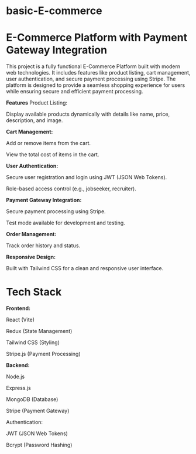 # basic-E-commerce

# E-Commerce Platform with Payment Gateway Integration
This project is a fully functional E-Commerce Platform built with modern web technologies. It includes features like product listing, cart management, user authentication, and secure payment processing using Stripe. The platform is designed to provide a seamless shopping experience for users while ensuring secure and efficient payment processing.

**Features**
Product Listing:

Display available products dynamically with details like name, price, description, and image.

**Cart Management:**

Add or remove items from the cart.

View the total cost of items in the cart.

**User Authentication:**

Secure user registration and login using JWT (JSON Web Tokens).

Role-based access control (e.g., jobseeker, recruiter).

**Payment Gateway Integration:**

Secure payment processing using Stripe.

Test mode available for development and testing.

**Order Management:**

Track order history and status.

**Responsive Design:**

Built with Tailwind CSS for a clean and responsive user interface.

# Tech Stack
**Frontend:**

React (Vite)

Redux (State Management)

Tailwind CSS (Styling)

Stripe.js (Payment Processing)

**Backend:**

Node.js

Express.js

MongoDB (Database)

Stripe (Payment Gateway)

Authentication:

JWT (JSON Web Tokens)

Bcrypt (Password Hashing)